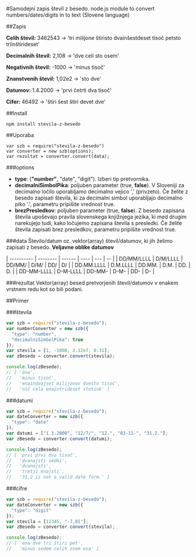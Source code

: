 #Samodejni zapis števil z besedo.
node.js module to convert numbers/dates/digits in to text (Slovene language)

##Zapis

**Celih števil:** 3462543 → 'tri milijone štiristo dvainšestdeset tisoč petsto triinštirideset'

**Decimalnih števil:** 2,108 → 'dve celi sto osem'

**Negativnih števil:** -1000 → 'minus tisoč'

**Znanstvenih števil:** 1,02e2 → 'sto dve'

**Datumov:** 1.4.2000 → 'prvi četrti dva tisoč'

**Cifer:** 46492 → 'štiri šest štiri devet dve'

##Install
```
npm install stevila-z-besedo
```

##Uporaba
```
var szb = require("stevila-z-besedo")
var converter = new szb(options);
var rezultat = converter.convert(data);
```

###options
- **type**: (**"number"**, "date", "digit"). Izberi tip pretvornika.
- **decimalniSimbolPika**: poljuben parameter (true, **false**). V Sloveniji za decimalno ločilo uporabljamo decimalno vejico ',' (privzeto). Če želite z besedo zapisati števila, ki za decimalni simbol uporabljajo decimalno piko '.', parametru pripišite vrednost true.
- **brezPresledkov**: poljuben parameter (true, **false**). Z besedo zapisana števila upoševajo pravila slovenskega knjižnjega jezika, ki med drugim narekujejo tudi, kako ločujemo zapisana števila s presledki. Če želite števila zapisati brez presledkov, parametru pripišite vrednost true.

###data
Število/datum oz. vektor(array) števil/datumov, ki jih želimo zapisati z besedo.
**Veljavne oblike datumov**

| ---------- | -------- | ------ | ---- | --- | -- |
| DD/MM/LLLL | D/M/LLLL | DD/MM/ | D/M/ | DD/ | D/ |
| DD.MM.LLLL | D.M.LLLL | DD.MM. | D.M. | DD. | D. |
| DD-MM-LLLL | D-M-LLLL | DD-MM- | D-M- | DD- | D- |

###rezultat
Vektor(array) besed pretvorjenih števil/datumov v enakem vrstnem redu kot so bili podani.

##Primer

###števila
``` Javascript
var szb = require("stevila-z-besedo");
var numberConverter = new szb({
  "type": "number",
  "decimalniSimbolPika": true
});
var stevila = [1, -1000, 2.12e7, 0.31];
var zBesedo = converter.convert(stevila);

console.log(zBesedo);
// [ 'ena',
//   'minus tisoč',
//   'enaindvajset milijonov dvesto tisoč',
//   'nič cela enaintrideset stotink' ]
```
###datumi
``` Javascript
var szb = require("stevila-z-besedo");
var dateConverter = new szb({
  "type": "date"
});
var datumi = ["1.1.2000", "12/7/", "12.", "03-11-", "31.2."];
var zBesedo = converter.convert(datumi);

console.log(zBesedo);
// [ 'prvi prvi dva tisoč',
//   'dvanajsti sedmi',
//   'dvanajsti',
//   'tretji enajsti',
//   '31.2 is not a valid date form.' ]
```

###cifre
``` Javascript
var szb = require("stevila-z-besedo");
var dateConverter = new szb({
  "type": "digit"
});
var stevila = [12345, "-7,81"];
var zBesedo = converter.convert(stevila);

console.log(zBesedo);
// [ 'ena dve tri štiri pet',
//   'minus sedem celih osem ena' ]
```

